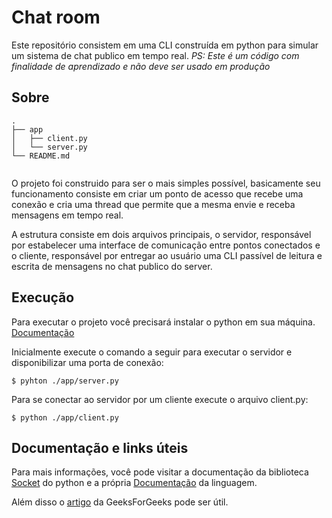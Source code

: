 # Chat room

Este repositório consistem em uma CLI construída em python para simular um sistema de chat publico em tempo real.
*PS: Este é um código com finalidade de aprendizado e não deve ser usado em produção*

## Sobre

```
.
├── app
│   ├── client.py
│   └── server.py
└── README.md
 
```

O projeto foi construido para ser o mais simples possível, basicamente seu funcionamento consiste em criar um ponto de acesso que recebe uma conexão e cria uma thread que permite que a mesma envie e receba mensagens em tempo real. 

A estrutura consiste em dois arquivos principais, o servidor, responsável por estabelecer uma interface de comunicação entre pontos conectados e o cliente, responsável por entregar ao usuário uma CLI passível de leitura e escrita de mensagens no chat publico do server.

## Execução 

Para executar o projeto você precisará instalar o python em sua máquina. [Documentação](https://www.python.org/downloads/)

Inicialmente execute o comando a seguir para executar o servidor e disponibilizar uma porta de conexão:

``` 
$ pyhton ./app/server.py
```

Para se conectar ao servidor por um cliente execute o arquivo client.py:

``` 
$ python ./app/client.py 
```

## Documentação e links úteis

Para mais informações, você pode visitar a documentação da biblioteca [Socket](https://docs.python.org/pt-br/3/howto/sockets.html) do python e a própria [Documentação](https://docs.python.org/3/) da linguagem.

Além disso o [artigo](https://www.geeksforgeeks.org/simple-chat-room-using-python/) da GeeksForGeeks pode ser útil.
